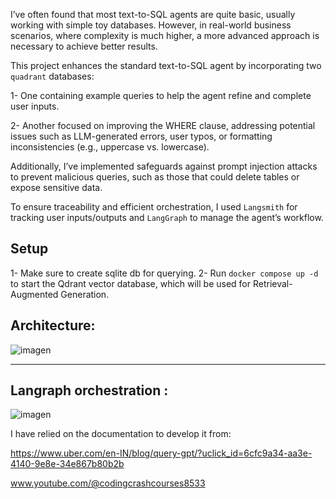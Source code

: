 I’ve often found that most text-to-SQL agents are quite basic, usually working with simple toy databases. However, in real-world business scenarios, where complexity is much higher, a more advanced approach is necessary to achieve better results.

This project enhances the standard text-to-SQL agent by incorporating two `quadrant` databases:

1- One containing example queries to help the agent refine and complete user inputs.

2- Another focused on improving the WHERE clause, addressing potential issues such as LLM-generated errors, user typos, or formatting inconsistencies (e.g., uppercase vs. lowercase).

Additionally, I’ve implemented safeguards against prompt injection attacks to prevent malicious queries, such as those that could delete tables or expose sensitive data.

To ensure traceability and efficient orchestration, I used `Langsmith` for tracking user inputs/outputs and `LangGraph` to manage the agent’s workflow.

## Setup
1- Make sure to create sqlite db for querying.
2- Run `docker compose up -d` to start the Qdrant vector database, which will be used for Retrieval-Augmented Generation.

## Architecture:
![imagen](https://github.com/user-attachments/assets/02a6e551-7b9a-4cc5-8ab4-ebe4c1324a8c)

---

## Langraph orchestration :
![imagen](https://github.com/user-attachments/assets/19a6e1d2-94de-42d5-98e3-0403a15f55be)

I have relied on the documentation to develop it from:

https://www.uber.com/en-IN/blog/query-gpt/?uclick_id=6cfc9a34-aa3e-4140-9e8e-34e867b80b2b

www.youtube.com/@codingcrashcourses8533
